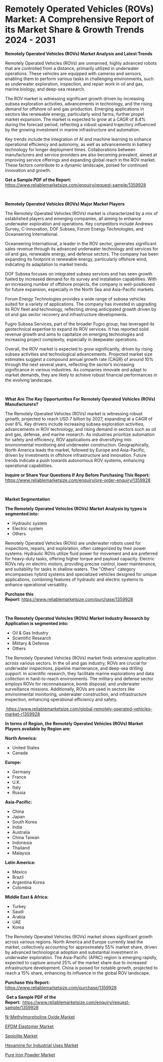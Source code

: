<p><h1>Remotely Operated Vehicles (ROVs) Market: A Comprehensive Report of its Market Share & Growth Trends 2024 - 2031</h1></p><p><strong>Remotely Operated Vehicles (ROVs) Market Analysis and Latest Trends</strong></p>
<p><p>Remotely Operated Vehicles (ROVs) are unmanned, highly advanced robots that are controlled from a distance, primarily utilized in underwater operations. These vehicles are equipped with cameras and sensors, enabling them to perform various tasks in challenging environments, such as underwater exploration, inspection, and repair work in oil and gas, marine biology, and deep-sea research. </p><p>The ROV market is witnessing significant growth driven by increasing subsea exploration activities, advancements in technology, and the rising demand for offshore oil and gas production. Emerging applications in sectors like renewable energy, particularly wind farms, further propel market expansion. The market is expected to grow at a CAGR of 8.4% during the forecast period, reflecting a robust upward trajectory influenced by the growing investment in marine infrastructure and automation. </p><p>Key trends include the integration of AI and machine learning to enhance operational efficiency and autonomy, as well as advancements in battery technology for longer deployment times. Collaborations between manufacturers and service providers are also becoming prevalent, aimed at improving service offerings and expanding global reach in the ROV market. These factors contribute to a dynamic landscape, poised for continued innovation and growth.</p></p>
<p><strong>Get a Sample PDF of the Report:&nbsp;</strong> <a href="https://www.reliablemarketsize.com/enquiry/request-sample/1359928">https://www.reliablemarketsize.com/enquiry/request-sample/1359928</a></p>
<p>&nbsp;</p>
<p><strong>Remotely Operated Vehicles (ROVs) Major Market Players</strong></p>
<p><p>The Remotely Operated Vehicles (ROVs) market is characterized by a mix of established players and emerging companies, all aiming to enhance underwater exploration and operations. Key competitors include Andrews Survey, C-Innovation, DOF Subsea, Forum Energy Technologies, and Oceaneering International.</p><p>Oceaneering International, a leader in the ROV sector, generates significant sales revenue through its advanced underwater technology and services for oil and gas, renewable energy, and defense sectors. The company has been expanding its footprint in renewable energy, particularly offshore wind, indicating its adaptation to market trends.</p><p>DOF Subsea focuses on integrated subsea services and has seen growth fueled by increased demand for its survey and installation capabilities. With an increasing number of offshore projects, the company is well-positioned for future expansion, especially in the North Sea and Asia-Pacific markets.</p><p>Forum Energy Technologies provides a wide range of subsea vehicles suited for a variety of applications. The company has invested in upgrading its ROV fleet and technology, reflecting strong anticipated growth driven by oil and gas sector recovery and infrastructure developments.</p><p>Fugro Subsea Services, part of the broader Fugro group, has leveraged its geotechnical expertise to expand its ROV services. It has reported solid revenue growth and aims to capitalize on emerging technologies and increasing project complexity, especially in deepwater operations.</p><p>Overall, the ROV market is expected to grow significantly, driven by rising subsea activities and technological advancements. Projected market size estimates suggest a compound annual growth rate (CAGR) of around 10% through the next several years, reflecting the sector’s increasing significance in various industries. As companies innovate and adapt to market demands, they are likely to achieve robust financial performances in the evolving landscape.</p></p>
<p>&nbsp;</p>
<p><strong>What Are The Key Opportunities For Remotely Operated Vehicles (ROVs) Manufacturers?</strong></p>
<p><p>The Remotely Operated Vehicles (ROVs) market is witnessing robust growth, projected to reach USD 7 billion by 2027, expanding at a CAGR of over 8%. Key drivers include increasing subsea exploration activities, advancements in ROV technology, and rising demand in sectors such as oil and gas, defense, and marine research. As industries prioritize automation for safety and efficiency, ROV applications are diversifying into environmental monitoring and underwater construction. Geographically, North America leads the market, followed by Europe and Asia-Pacific, driven by investments in offshore infrastructure and innovation. Future trends indicate a push towards autonomous ROV systems, enhancing operational capabilities.</p></p>
<p><strong>Inquire or Share Your Questions If Any Before Purchasing This Report:</strong> <a href="https://www.reliablemarketsize.com/enquiry/pre-order-enquiry/1359928">https://www.reliablemarketsize.com/enquiry/pre-order-enquiry/1359928</a></p>
<p>&nbsp;</p>
<p><strong>Market Segmentation</strong></p>
<p><strong>The Remotely Operated Vehicles (ROVs) Market Analysis by types is segmented into:</strong></p>
<p><ul><li>Hydraulic system</li><li>Electric system</li><li>Others</li></ul></p>
<p><p>Remotely Operated Vehicles (ROVs) are underwater robots used for inspections, repairs, and exploration, often categorized by their power systems. Hydraulic ROVs utilize fluid power for movement and are preferred for heavy-duty tasks, offering higher torque and payload capacity. Electric ROVs rely on electric motors, providing precise control, lower maintenance, and suitability for tasks in shallow waters. The "Others" category encompasses hybrid systems and specialized vehicles designed for unique applications, combining features of hydraulic and electric systems to enhance operational versatility.</p></p>
<p><strong>Purchase this Report:&nbsp;</strong><a href="https://www.reliablemarketsize.com/purchase/1359928">https://www.reliablemarketsize.com/purchase/1359928</a></p>
<p>&nbsp;</p>
<p><strong>The Remotely Operated Vehicles (ROVs) Market Industry Research by Application is segmented into:</strong></p>
<p><ul><li>Oil & Gas Industry</li><li>Scientific Research</li><li>Military & Defense</li><li>Others</li></ul></p>
<p><p>The Remotely Operated Vehicles (ROVs) market finds extensive application across various sectors. In the oil and gas industry, ROVs are crucial for underwater inspections, pipeline maintenance, and deep-sea drilling support. In scientific research, they facilitate marine explorations and data collection in hard-to-reach environments. The military and defense sector employs ROVs for reconnaissance, bomb disposal, and underwater surveillance missions. Additionally, ROVs are used in sectors like environmental monitoring, underwater construction, and infrastructure inspection, enhancing operational efficiency and safety.</p></p>
<p><a href="https://www.reliablemarketsize.com/global-remotely-operated-vehicles-market-r1359928">&nbsp;https://www.reliablemarketsize.com/global-remotely-operated-vehicles-market-r1359928</a></p>
<p><strong>In terms of Region, the Remotely Operated Vehicles (ROVs) Market Players available by Region are:</strong></p>
<p>
    <p> <strong> North America: </strong>
        <ul>
            <li>United States</li>
            <li>Canada</li>
        </ul>
        </p> 
    <p> <strong> Europe: </strong>
        <ul>
            <li>Germany</li>
            <li>France</li>
            <li>U.K.</li>
            <li>Italy</li>
            <li>Russia</li>
        </ul>
        </p> 
    <p> <strong> Asia-Pacific: </strong>
        <ul>
            <li>China</li>
            <li>Japan</li>
            <li>South Korea</li>
            <li>India</li>
            <li>Australia</li>
            <li>China Taiwan</li>
            <li>Indonesia</li>
            <li>Thailand</li>
            <li>Malaysia</li>
        </ul>
        </p> 
    <p> <strong> Latin America: </strong>
        <ul>
            <li>Mexico</li>
            <li>Brazil</li>
            <li>Argentina Korea</li>
            <li>Colombia</li>
        </ul>
        </p> 
    <p> <strong> Middle East & Africa: </strong>
        <ul>
            <li>Turkey</li>
            <li>Saudi</li>
            <li>Arabia</li>
            <li>UAE</li>
            <li>Korea</li>
        </ul>
    </p>
    </p>
<p><p>The Remotely Operated Vehicles (ROVs) market shows significant growth across various regions. North America and Europe currently lead the market, collectively accounting for approximately 55% market share, driven by advanced technological adoption and substantial investment in underwater exploration. The Asia-Pacific (APAC) region is emerging rapidly, expected to capture around 25% of the market share due to increased infrastructure development. China is poised for notable growth, projected to reach a 15% share, enhancing its influence in the global ROV landscape.</p></p>
<p><strong>Purchase this Report: </strong><a href="https://www.reliablemarketsize.com/purchase/1359928">https://www.reliablemarketsize.com/purchase/1359928</a></p>
<p>&nbsp;<strong>Get a Sample PDF of the Report:&nbsp;&nbsp;</strong><a href="https://www.reliablemarketsize.com/enquiry/request-sample/1359928">https://www.reliablemarketsize.com/enquiry/request-sample/1359928</a></p>
<p><strong></strong></p>
<p><p><a href="https://issuu.com/reportprime-2/docs/n-methylmorpholine-oxide-market-siz_fa82c231a22f40">N-Methylmorpholine Oxide Market</a></p><p><a href="https://www.linkedin.com/pulse/epdm-elastomer-market-share-size-trends-industry-analysis-orclc?trackingId=3jV9VJpzR5q16cBAmVFLwg%3D%3D">EPDM Elastomer Market</a></p><p><a href="https://www.linkedin.com/pulse/mapping-sepiolite-market-trends-challenges-breakthroughs-avnxc?trackingId=M57ymhvRTCiYuD2sIqEMKQ%3D%3D">Sepiolite Market</a></p><p><a href="https://issuu.com/reportprime-2/docs/hexamine-for-industrial-uses-market_061f0bf5c7614f">Hexamine for Industrial Uses Market</a></p><p><a href="https://www.linkedin.com/pulse/strategic-roadmap-success-global-pure-iron-powder-market-ylkac?trackingId=gyBLwL9SSrm5QVlju9iKfw%3D%3D">Pure Iron Powder Market</a></p></p>